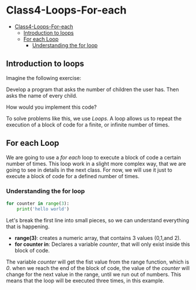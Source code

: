 # Class4-Loops-For-each
- [Class4-Loops-For-each](#class4-loops-for-each)
  - [Introduction to loops](#introduction-to-loops)
  - [For each Loop](#for-each-loop)
    - [Understanding the for loop](#understanding-the-for-loop)

## Introduction to loops
Imagine the following exercise:

Develop a program that asks the number of children the user has. Then asks the name of every child.

How would you implement this code? 

To solve problems like this, we use *Loops*. A loop allows us to repeat the execution of a block of code for a finite, or infinite number of times.

## For each Loop
We are going to use a *for each* loop to execute a block of code a certain number of times. This loop work in a slight more complex way, that we are going to see in details in the next class. For now, we will use it just to execute a block of code for a defined number of times.

### Understanding the for loop
```python
for counter in range(3):
    print('hello world')
```
Let's break the first line into small pieces, so we can understand everything that is happening.
- **range(3)**: creates a numeric array, that contains 3 values (0,1,and 2).
- **for counter in**: Declares a variable *counter*, that will only exist inside this block of code. 

The variable *counter* will get the fist value from the range function, which is *0*. when we reach the end of the block of code, the value of the *counter* will change for the next value in the range, until we run out of numbers. This means that the loop will be executed three times, in this example.
